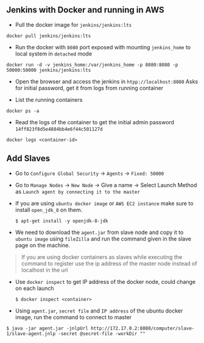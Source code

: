 ## Jenkins with Docker and running in AWS

- Pull the docker image for `jenkins/jenkins:lts`
```
docker pull jenkins/jenkins:lts
```

- Run the docker with `8080` port exposed with mounting `jenkins_home` to local system
  in `detached` mode
```
docker run -d -v jenkins_home:/var/jenkins_home -p 8080:8080 -p 50000:50000 jenkins/jenkins:lts
```

- Open the browser and access the jenkins in `htpp://localhost:8080`
  Asks for initial password, get it from logs from running container

- List the running containers
```
docker ps -a
```

- Read the logs of the container to get the initial admin password
`14ff823f8d5e4884bb4e6f44c501127d`

```
docker logs <container-id>
```

## Add Slaves

- Go to `Configure Global Security` -> `Agents` -> `Fixed: 50000`

- Go to `Manage Nodes` -> `New Node` -> Give a name -> Select Launch Method as `Launch agent by connecting it to the master`

- If you are using `ubuntu docker image` or `AWS EC2 instance` make sure to install `open_jdk_8` on them.
  ```
  $ apt-get install -y openjdk-8-jdk
  ```

- We need to download the `agent.jar` from slave node and copy it to `ubuntu image` using `fileZilla` and run the command
  given in the slave page on the machine.

> If you are using docker containers as slaves while executing the command to register use the ip address of
  the master node instead of localhost in the url

- Use `docker inspect` to get IP address of the docker node, could change on each launch
  ```
  $ docker inspect <container>  
  ```

- Using `agent.jar`, `secret file` and `IP address` of the ubuntu docker image, run the command to connect to master
```
$ java -jar agent.jar -jnlpUrl http://172.17.0.2:8080/computer/slave-1/slave-agent.jnlp -secret @secret-file -workDir ""
```
